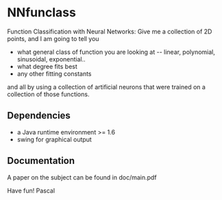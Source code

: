NNfunclass
==========

Function Classification with Neural Networks: Give me a collection of 2D points, and I am going to tell you

- what general class of function you are looking at  -- linear, polynomial, sinusoidal, exponential..
- what degree fits best
- any other fitting constants

and all by using a collection of artificial neurons that were trained on a collection of those functions.

Dependencies
------------

- a Java runtime environment >= 1.6
- swing for graphical output

Documentation
-------------

A paper on the subject can be found in doc/main.pdf

Have fun!
Pascal
